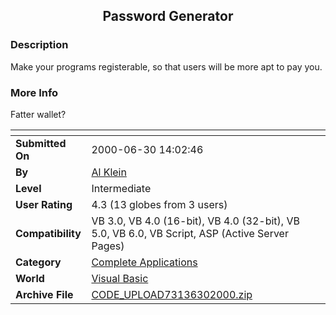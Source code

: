 ﻿<div align="center">

## Password Generator


</div>

### Description

Make your programs registerable, so that users will be more apt to pay you.
 
### More Info
 
Fatter wallet?


<span>             |<span>
---                |---
**Submitted On**   |2000-06-30 14:02:46
**By**             |[Al Klein](https://github.com/Planet-Source-Code/PSCIndex/blob/master/ByAuthor/al-klein.md)
**Level**          |Intermediate
**User Rating**    |4.3 (13 globes from 3 users)
**Compatibility**  |VB 3\.0, VB 4\.0 \(16\-bit\), VB 4\.0 \(32\-bit\), VB 5\.0, VB 6\.0, VB Script, ASP \(Active Server Pages\) 
**Category**       |[Complete Applications](https://github.com/Planet-Source-Code/PSCIndex/blob/master/ByCategory/complete-applications__1-27.md)
**World**          |[Visual Basic](https://github.com/Planet-Source-Code/PSCIndex/blob/master/ByWorld/visual-basic.md)
**Archive File**   |[CODE\_UPLOAD73136302000\.zip](https://github.com/Planet-Source-Code/al-klein-password-generator__1-9409/archive/master.zip)








